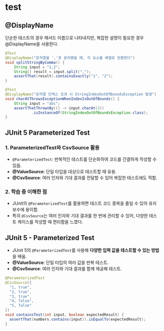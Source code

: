# test

## @DisplayName
단순한 테스트의 경우 매서드 이름으로 나타내지만, 복잡한 설명이 필요한 경우 @DisplayName을 사용한다.
```java
@Test
@DisplayName("문자열을 ','로 분리했을 때, 각 요소를 배열로 반환한다")
void splitStringByComma() {
    String input = "1,2";
    String[] result = input.split(",");
    assertThat(result).containsExactly("1", "2");
}

@Test
@DisplayName("문자열 인덱스 초과 시 StringIndexOutOfBoundsException 발생")
void charAtThrowsExceptionWhenIndexIsOutOfBounds() {
    String input = "abc";
    assertThatThrownBy(() -> input.charAt(3))
            .isInstanceOf(StringIndexOutOfBoundsException.class);
}
```

## JUnit 5 Parameterized Test

### 1. ParameterizedTest와 CsvSource 활용
- `@ParameterizedTest`: 반복적인 테스트를 단순화하여 코드를 간결하게 작성할 수 있음.
- **@ValueSource**: 단일 타입을 대상으로 테스트할 때 유용.
- **@CsvSource**: 여러 인자와 기대 결과를 전달할 수 있어 복잡한 테스트에도 적합.

### 2. 학습 중 이해한 점
- JUnit의 `@ParameterizedTest`를 활용하면 테스트 코드 중복을 줄일 수 있어 유지보수에 용이함.
- 특히 `@CsvSource`는 여러 인자와 기대 결과를 한 번에 관리할 수 있어, 다양한 테스트 케이스를 작성할 때 편리함을 느꼈다.


## JUnit 5 - Parameterized Test
- JUnit 5의 `@ParameterizedTest`를 사용해 **다양한 입력 값을 테스트할 수 있는 방법**을 배움.
- **@ValueSource**: 단일 타입의 여러 값을 반복 테스트.
- **@CsvSource**: 여러 인자와 기대 결과를 함께 제공해 테스트.

```java
@ParameterizedTest
@CsvSource({
  "1, true",
  "2, true",
  "3, true",
  "4, false",
  "5, false"
})
void containsTest(int input, boolean expectedResult) {
  assertThat(numbers.contains(input)).isEqualTo(expectedResult);
}
```
